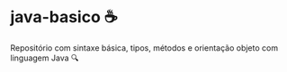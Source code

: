 # java-basico ☕
Repositório com sintaxe básica, tipos, métodos e orientação objeto com linguagem Java 🔍

